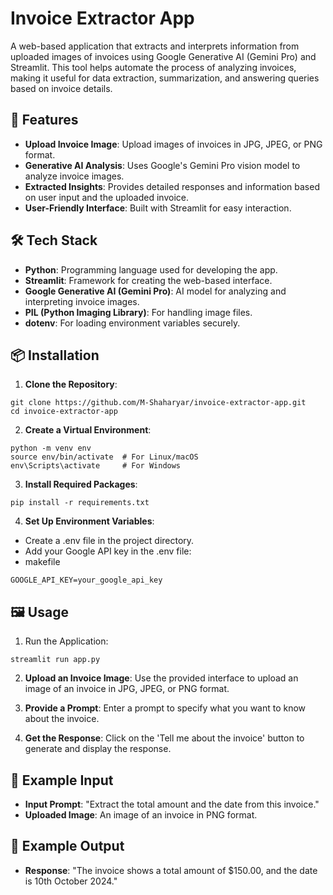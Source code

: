 # Invoice Extractor App

A web-based application that extracts and interprets information from uploaded images of invoices using Google Generative AI (Gemini Pro) and Streamlit. This tool helps automate the process of analyzing invoices, making it useful for data extraction, summarization, and answering queries based on invoice details.

## 🚀 Features

- **Upload Invoice Image**: Upload images of invoices in JPG, JPEG, or PNG format.
- **Generative AI Analysis**: Uses Google's Gemini Pro vision model to analyze invoice images.
- **Extracted Insights**: Provides detailed responses and information based on user input and the uploaded invoice.
- **User-Friendly Interface**: Built with Streamlit for easy interaction.

## 🛠️ Tech Stack

- **Python**: Programming language used for developing the app.
- **Streamlit**: Framework for creating the web-based interface.
- **Google Generative AI (Gemini Pro)**: AI model for analyzing and interpreting invoice images.
- **PIL (Python Imaging Library)**: For handling image files.
- **dotenv**: For loading environment variables securely.

## 📦 Installation

1. **Clone the Repository**:
```
git clone https://github.com/M-Shaharyar/invoice-extractor-app.git
cd invoice-extractor-app
```
2. **Create a Virtual Environment**:
```
python -m venv env
source env/bin/activate  # For Linux/macOS
env\Scripts\activate     # For Windows
```

3. **Install Required Packages**:
```
pip install -r requirements.txt
```

4. **Set Up Environment Variables**:
- Create a .env file in the project directory.
- Add your Google API key in the .env file:
- makefile
```
GOOGLE_API_KEY=your_google_api_key
```

## 🖼️ Usage
1. Run the Application:


```
streamlit run app.py
```

2. **Upload an Invoice Image**: Use the provided interface to upload an image of an invoice in JPG, JPEG, or PNG format.

3. **Provide a Prompt**: Enter a prompt to specify what you want to know about the invoice.

4. **Get the Response**: Click on the 'Tell me about the invoice' button to generate and display the response.

## 📝 Example Input
- **Input Prompt**: "Extract the total amount and the date from this invoice."
- **Uploaded Image**: An image of an invoice in PNG format.
## 📄 Example Output
- **Response**: "The invoice shows a total amount of $150.00, and the date is 10th October 2024."

